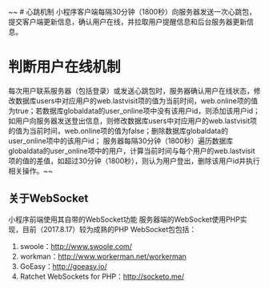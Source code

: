 ~~ # 心跳机制
小程序客户端每隔30分钟（1800秒）向服务器发送一次心跳包，提交客户端更新信息，确认用户在线，并拉取用户提醒信息和后台服务器更新信息。
	
# 判断用户在线机制
每次用户联系服务器（包括登录）或发送心跳包时，服务器确认用户在线状态，修改数据库users中对应用户的web.lastvisit项的值为当前时间，web.online项的值为true；若数据库globaldata的user_online项中没有该用户id，则添加该用户id；
如用户向服务器发送登出信息，则修改数据库users中对应用户的web.lastvisit项的值为当前时间，web.online项的值为false；删除数据库globaldata的user_online项中的该用户id；
服务器每隔30分钟（1800秒）遍历数据库globaldata的user_online项中的用户，计算当前时间与每个用户的web.lastvisit项的值的差值，如超过30分钟（1800秒），则认为用户登出，删除该用户id并执行相关操作。~~

## 关于WebSocket
小程序前端使用其自带的WebSocket功能
服务器端的WebSocket使用PHP实现，目前（2017.8.17）较为成熟的PHP WebSocket包包括：
1. swoole：http://www.swoole.com/
2. workman：http://www.workerman.net/workerman
3. GoEasy：http://goeasy.io/
4. Ratchet WebSockets for PHP：http://socketo.me/